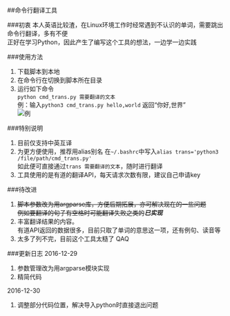 ##命令行翻译工具
  
  
###初衷
本人英语比较渣，在Linux环境工作时经常遇到不认识的单词，需要跳出命令行翻译，多有不便  
正好在学习Python，因此产生了编写这个工具的想法，一边学一边实践
  
###使用方法
1. 下载脚本到本地
2. 在命令行在切换到脚本所在目录
3. 运行如下命令  
<code>python cmd_trans.py 需要翻译的文本</code>  
例：输入<code>python3 cmd_trans.py hello,world</code>
返回“你好,世界”  
![例](http://ww3.sinaimg.cn/large/6f60f690gw1fb6uwngrxmj205800ut8l.jpg)
  
###特别说明
1. 目前仅支持中英互译
2. 为更方便使用，推荐用alias别名
在<code>~/.bashrc</code>中写入<code>alias trans='python3 /file/path/cmd_trans.py'</code>  
如此便可直接通过<code>trans 需要翻译的文本</code>，随时进行翻译
3. 工具使用的是有道的翻译API，每天请求次数有限，建议自己申请key
  
###待改进
1. <del>脚本参数改为用argparse库，方便后期拓展，亦可解决现在的一些问题  
例如要翻译的句子有空格时可能翻译失败之类的</del>***已实现***
2. 丰富翻译结果的内容。  
有道API返回的数据很多，目前只取了单词的意思这一项，还有例句、读音等
3. 太多了列不完，目前这个工具太糙了 QAQ

###更新日志
2016-12-29
1. 参数管理改为用argparse模块实现
2. 精简代码  

2016-12-30
1. 调整部分代码位置，解决导入python时直接退出问题